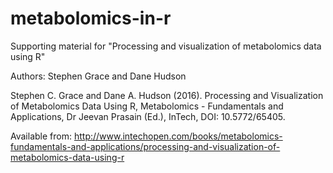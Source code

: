 # metabolomics-in-r
Supporting material for "Processing and visualization of metabolomics data using R"

Authors: Stephen Grace and Dane Hudson

Stephen C. Grace and Dane A. Hudson (2016). Processing and Visualization of Metabolomics Data Using R, Metabolomics - Fundamentals and Applications, Dr Jeevan Prasain (Ed.), InTech, DOI: 10.5772/65405.

Available from: http://www.intechopen.com/books/metabolomics-fundamentals-and-applications/processing-and-visualization-of-metabolomics-data-using-r
